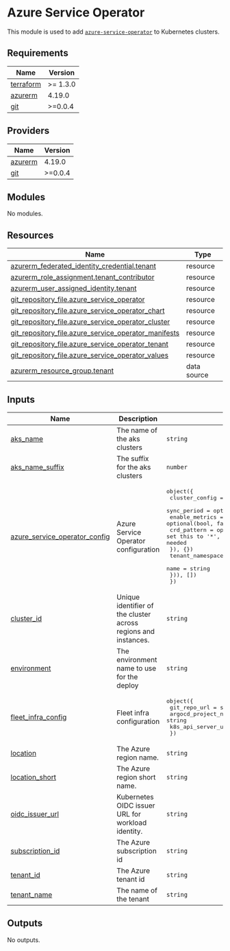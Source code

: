 # Azure Service Operator

This module is used to add [`azure-service-operator`](https://github.com/Azure/azure-service-operator) to Kubernetes clusters.

## Requirements

| Name | Version |
|------|---------|
| <a name="requirement_terraform"></a> [terraform](#requirement\_terraform) | >= 1.3.0 |
| <a name="requirement_azurerm"></a> [azurerm](#requirement\_azurerm) | 4.19.0 |
| <a name="requirement_git"></a> [git](#requirement\_git) | >=0.0.4 |

## Providers

| Name | Version |
|------|---------|
| <a name="provider_azurerm"></a> [azurerm](#provider\_azurerm) | 4.19.0 |
| <a name="provider_git"></a> [git](#provider\_git) | >=0.0.4 |

## Modules

No modules.

## Resources

| Name | Type |
|------|------|
| [azurerm_federated_identity_credential.tenant](https://registry.terraform.io/providers/hashicorp/azurerm/4.19.0/docs/resources/federated_identity_credential) | resource |
| [azurerm_role_assignment.tenant_contributor](https://registry.terraform.io/providers/hashicorp/azurerm/4.19.0/docs/resources/role_assignment) | resource |
| [azurerm_user_assigned_identity.tenant](https://registry.terraform.io/providers/hashicorp/azurerm/4.19.0/docs/resources/user_assigned_identity) | resource |
| [git_repository_file.azure_service_operator](https://registry.terraform.io/providers/xenitab/git/latest/docs/resources/repository_file) | resource |
| [git_repository_file.azure_service_operator_chart](https://registry.terraform.io/providers/xenitab/git/latest/docs/resources/repository_file) | resource |
| [git_repository_file.azure_service_operator_cluster](https://registry.terraform.io/providers/xenitab/git/latest/docs/resources/repository_file) | resource |
| [git_repository_file.azure_service_operator_manifests](https://registry.terraform.io/providers/xenitab/git/latest/docs/resources/repository_file) | resource |
| [git_repository_file.azure_service_operator_tenant](https://registry.terraform.io/providers/xenitab/git/latest/docs/resources/repository_file) | resource |
| [git_repository_file.azure_service_operator_values](https://registry.terraform.io/providers/xenitab/git/latest/docs/resources/repository_file) | resource |
| [azurerm_resource_group.tenant](https://registry.terraform.io/providers/hashicorp/azurerm/4.19.0/docs/data-sources/resource_group) | data source |

## Inputs

| Name | Description | Type | Default | Required |
|------|-------------|------|---------|:--------:|
| <a name="input_aks_name"></a> [aks\_name](#input\_aks\_name) | The name of the aks clusters | `string` | n/a | yes |
| <a name="input_aks_name_suffix"></a> [aks\_name\_suffix](#input\_aks\_name\_suffix) | The suffix for the aks clusters | `number` | n/a | yes |
| <a name="input_azure_service_operator_config"></a> [azure\_service\_operator\_config](#input\_azure\_service\_operator\_config) | Azure Service Operator configuration | <pre>object({<br/>    cluster_config = optional(object({<br/>      sync_period    = optional(string, "1m")<br/>      enable_metrics = optional(bool, false)<br/>      crd_pattern    = optional(string, "") # never set this to '*', limit this to the resources that are actually needed<br/>    }), {})<br/>    tenant_namespaces = optional(list(object({<br/>      name = string<br/>    })), [])<br/>  })</pre> | `{}` | no |
| <a name="input_cluster_id"></a> [cluster\_id](#input\_cluster\_id) | Unique identifier of the cluster across regions and instances. | `string` | n/a | yes |
| <a name="input_environment"></a> [environment](#input\_environment) | The environment name to use for the deploy | `string` | n/a | yes |
| <a name="input_fleet_infra_config"></a> [fleet\_infra\_config](#input\_fleet\_infra\_config) | Fleet infra configuration | <pre>object({<br/>    git_repo_url        = string<br/>    argocd_project_name = string<br/>    k8s_api_server_url  = string<br/>  })</pre> | n/a | yes |
| <a name="input_location"></a> [location](#input\_location) | The Azure region name. | `string` | n/a | yes |
| <a name="input_location_short"></a> [location\_short](#input\_location\_short) | The Azure region short name. | `string` | n/a | yes |
| <a name="input_oidc_issuer_url"></a> [oidc\_issuer\_url](#input\_oidc\_issuer\_url) | Kubernetes OIDC issuer URL for workload identity. | `string` | n/a | yes |
| <a name="input_subscription_id"></a> [subscription\_id](#input\_subscription\_id) | The Azure subscription id | `string` | n/a | yes |
| <a name="input_tenant_id"></a> [tenant\_id](#input\_tenant\_id) | The Azure tenant id | `string` | n/a | yes |
| <a name="input_tenant_name"></a> [tenant\_name](#input\_tenant\_name) | The name of the tenant | `string` | n/a | yes |

## Outputs

No outputs.
